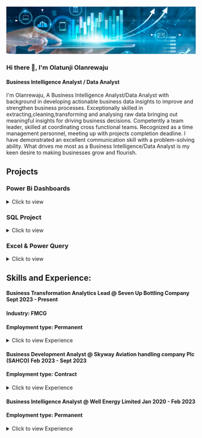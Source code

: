 
![I am GitHub Readme Generator's creator](https://github.com/OlatunjiLanre/OlatunjiLanre/blob/main/BANNER.jpeg)
 

### Hi there 👋, I'm Olatunji Olanrewaju

#### Business Intelligence Analyst / Data Analyst 
I'm Olanrewaju, A Business Intelligence Analyst/Data Analyst with background in developing actionable business data insights to improve and strengthen business processes. Exceptionally skilled in extracting,cleaning,transforming and analysing raw data bringing out meaningful insights  for driving business decisions. Competently a team leader, skilled at coordinating cross functional teams. Recognized as a time management personnel, meeting up with projects completion deadline.
I have demonstrated an excellent communication skill with a problem-solving ability.
What drives me most as a Business Intelligence/Data Analyst is my keen desire to making businesses grow and flourish.

## Projects 

### Power Bi Dashboards 

<details>
<summary>
Click to view
</summary>
 
*  [Financial Analysis & Reporting](https://app.powerbi.com/view?r=eyJrIjoiNTdjYzk5NWItZDljNy00ZjQ2LTljNWYtZWNlZDRjMWM0ZmQwIiwidCI6IjQ3NjM3OGNhLTMxYzAtNDgyNS1hZjJlLTZhNWNhNDBmMmM5YiJ9&pageName=ReportSection&disablecdnExpiration=1720672678)
*  [Retail Supply Chain & Sales Analysis](https://app.powerbi.com/view?r=eyJrIjoiOGFhNDFlMzMtNmRiZC00ODI1LWE3ZDktNTc4YTgxODM2Nzg5IiwidCI6IjQ3NjM3OGNhLTMxYzAtNDgyNS1hZjJlLTZhNWNhNDBmMmM5YiJ9&pageName=6dd51d715ff7638d7bb7)
*  [A/B Testing in Power bi]()
*  [What-if- Scenario Analysis]()
*  [Dynamic Pareto Analysis]()
  
</details>


### SQL Project

<details>
 
 <summary>Click to view</summary>
 <br>

*  [Customer Segmentation Analysis](https://github.com/OlatunjiLanre/Exploratory-Analysis-of-Customer-Segmentation-RFM-Analysis-/tree/main)

</details>

### Excel & Power Query 

<details>
<summary>
Click to view
</summary>
 
*  [Online Retail Store Analysis](https://github.com/OlatunjiLanre/Online-Retail-Store-Analysis-/tree/main)
*  [Data Cleaning & Automation in Power Query](https://github.com/OlatunjiLanre/Cleaning-Badly-Structured-Sales-Data-in-Power-Query/blob/main/Data%20Cleaning%201.pdf)

  
</details>

 


## Skills and Experience: 

#### Business Transformation Analytics Lead @ Seven Up Bottling Company Sept 2023 - Present 
#### Industry: FMCG
#### Employment type: Permanent 
<details>
 <summary>Click to view Experience</summary>
 <br>

-Leading the transformation analytics office in partnership with the Mckinsey consultants, analysing key organization changes and strategic initiative at different stages of the transformation.

-Performed statistical model analysis on sales and production data achieving a 20% improvement in forecast accuracy. The predicted trends and patterns provided actionable insights for sales, production, and supply chain team, contributing to a 15% increase in operational efficiency.

-Developed a Power bi exploratory analysis of customer retention and attrition rate, resulting in a 15% increase in customer retention rate and providing insights to reduce customer churn.

-Collaborated with Sales & Marketing team to build an exploratory analysis of customer segmentation model that improved Route-To-Market (RTM) strategies for a digital retail project, leading to a notable 27% month-over-month reduction in marketing campaign costs.

-Conducted A/B testing for a digital retail project with Power bi, successfully optimizing strategies and enhancing con-version rates by 15%. Designed and executed experiments to evaluate diverse approaches, delivering data-driven insights pivotal for strategic decision-making.

-Developed and delivered comprehensive monthly, weekly, and ad-hoc reports for senior management and stakeholders, ensuring timely and insightful information for strategic decision-making.

-Collaborated with the data engineering and BI team to automate data extraction and transformation processes while focusing on data validation and data accuracy.



</details> 
 
#### Business Development Analyst @ Skyway Aviation handling company Plc (SAHCO) Feb 2023 - Sept 2023
#### Employment type: Contract
<details>
 <summary>Click to view Experience</summary>
 <br>

-Implemented advance analytics to optimize S&OP processes. This led to reduction in planning cycle time of 40% and also increase inventory management.

-Developed an analysis to determine the Overall Equipment Efficiency (OEE) rate on all offshore and onshore equip-ment. This led to reduction in maintenance cost of 20million, minimize downtime and increased OEE rate of about 50%.

-Built a time intelligence interactive dashboard for stakeholders analyzing production data such as FTHP, flow rate, gas rate, basic water and sediments, static pressure and other wellhead data. This helped the management to make insightful decisions.

-Collaborated with the business development team to conduct comprehensive market research, developed robust B2B business plans, spot trends and patterns and identify growth opportunities in the oil and gas market.

-Actioned strategic Health and Safety plans across all platforms (offshore and onshore) and tracked various HSE KPI’s which resulted into decrease in incident and accident rate of employees.

-Key contribution in carrying out periodic Data Quality Assessment (DAQ).

</details> 

 
#### Business Intelligence Analyst @ Well Energy Limited  Jan 2020 - Feb 2023 
#### Employment type: Permanent 
<details>
 <summary>Click to view Experience</summary>
 <br>

-Implemented advance analytics to optimize S&OP processes. This led to reduction in planning cycle time of 40% and also increase inventory management.

-Developed an analysis to determine the Overall Equipment Efficiency (OEE) rate on all offshore and onshore equip-ment. This led to reduction in maintenance cost of 20million, minimize downtime and increased OEE rate of about 50%.

-Built a time intelligence interactive dashboard for stakeholders analyzing production data such as FTHP, flow rate, gas rate, basic water and sediments, static pressure and other wellhead data. This helped the management to make insightful decisions.

-Collaborated with the business development team to conduct comprehensive market research, developed robust B2B business plans, spot trends and patterns and identify growth opportunities in the oil and gas market.

-Actioned strategic Health and Safety plans across all platforms (offshore and onshore) and tracked various HSE KPI’s which resulted into decrease in incident and accident rate of employees.

-Key contribution in carrying out periodic Data Quality Assessment (DAQ).

 </details> 

